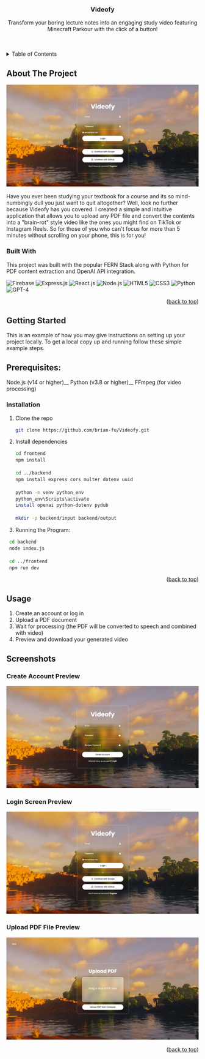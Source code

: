 <a id="readme-top"></a>




<!-- PROJECT LOGO -->
<br />
<div align="center">
  <h3 align="center">Videofy</h3>

  <p align="center">
    Transform your boring lecture notes into an engaging study video featuring Minecraft Parkour with the click of a button!
    <br />
    <br />
    <br />
  </p>
</div>



<!-- TABLE OF CONTENTS -->
<details>
  <summary>Table of Contents</summary>
  <ol>
    <li>
      <a href="#about-the-project">About The Project</a>
      <ul>
        <li><a href="#built-with">Built With</a></li>
      </ul>
    </li>
    <li>
      <a href="#getting-started">Getting Started</a>
      <ul>
        <li><a href="#prerequisites">Prerequisites</a></li>
        <li><a href="#installation">Installation</a></li>
      </ul>
    </li>
    <li><a href="#usage">Usage</a></li>
  </ol>
</details>



<!-- ABOUT THE PROJECT -->
## About The Project

![Login Screen Preview](frontend/src/assets/readme-ss/login-screen-preview.jpg)

Have you ever been studying your textbook for a course and its so mind-numbingly dull you just want to quit altogether? Well, look no further because Videofy has you covered. I created a simple and intuitive application that allows you to upload any PDF file and convert the contents into a "brain-rot" style video like the ones you might find on TikTok or Instagram Reels. So for those of you who can't focus for more than 5 minutes without scrolling on your phone, this is for you!



### Built With

This project was built with the popular FERN Stack along with Python for PDF content extraction and OpenAI API integration.

![Firebase](https://img.shields.io/badge/Firebase-%23FFCA28.svg?style=for-the-badge&logo=firebase&logoColor=black) 
![Express.js](https://img.shields.io/badge/Express.js-000000.svg?style=for-the-badge&logo=express&logoColor=white) 
![React.js](https://img.shields.io/badge/React.js-%2361DAFB.svg?style=for-the-badge&logo=react&logoColor=white) 
![Node.js](https://img.shields.io/badge/Node.js-43853D.svg?style=for-the-badge&logo=node.js&logoColor=white) 
![HTML5](https://img.shields.io/badge/html5-%23E34F26.svg?style=for-the-badge&logo=html5&logoColor=white) 
![CSS3](https://img.shields.io/badge/css3-%231572B6.svg?style=for-the-badge&logo=css3&logoColor=white)
![Python](https://img.shields.io/badge/python-3670A0?style=for-the-badge&logo=python&logoColor=ffdd54) 
![GPT-4](https://img.shields.io/badge/OpenAI_GPT--4-412991.svg?style=for-the-badge&logo=openai&logoColor=white) 
<p align="right">(<a href="#readme-top">back to top</a>)</p>



<!-- GETTING STARTED -->
## Getting Started

This is an example of how you may give instructions on setting up your project locally.
To get a local copy up and running follow these simple example steps.

## Prerequisites:
Node.js (v14 or higher)__
Python (v3.8 or higher)__
FFmpeg (for video processing)

### Installation

1. Clone the repo
   ```sh
   git clone https://github.com/brian-fu/Videofy.git
   ```
2. Install dependencies
   ```sh
   cd frontend
   npm install

   cd ../backend
   npm install express cors multer dotenv uuid
  
   python -m venv python_env
   python_env\Scripts\activate
   install openai python-dotenv pydub

   mkdir -p backend/input backend/output
   ```
3. Running the Program:
  ```sh
   cd backend
   node index.js

   cd ../frontend
   npm run dev
  ```
  

<p align="right">(<a href="#readme-top">back to top</a>)</p>



<!-- USAGE EXAMPLES -->
## Usage

1. Create an account or log in
2. Upload a PDF document
3. Wait for processing (the PDF will be converted to speech and combined with video)
4. Preview and download your generated video

## Screenshots

### Create Account Preview
![Create Account Preview](frontend/src/assets/readme-ss/create-account-preview.jpg)

### Login Screen Preview
![Login Screen Preview](frontend/src/assets/readme-ss/login-screen-preview.jpg)

### Upload PDF File Preview
![Upload PDF File Preview](frontend/src/assets/readme-ss/upload-pdf-file-preview.png)




<p align="right">(<a href="#readme-top">back to top</a>)</p>





